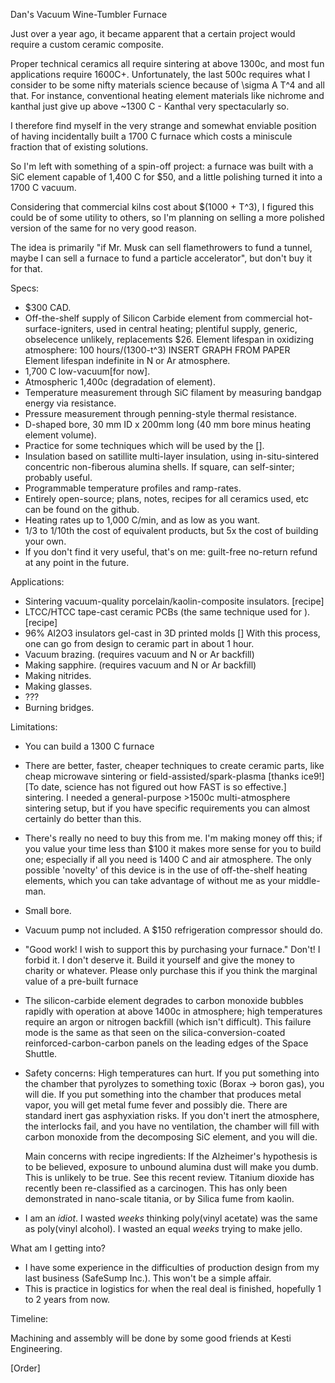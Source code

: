 Dan's Vacuum Wine-Tumbler Furnace

Just over a year ago, it became apparent that a certain project would require a custom ceramic composite. 

Proper technical ceramics all require sintering at above 1300c, and most fun applications require 1600C+. 
Unfortunately, the last 500c requires what I consider to be some nifty materials science because of \sigma A T^4 and all that.
For instance, conventional heating element materials like nichrome and kanthal just give up above ~1300 C - Kanthal very spectacularly so.

I therefore find myself in the very strange and somewhat enviable position of having incidentally built a 1700 C furnace which costs a miniscule fraction that of
existing solutions. 

So I'm left with something of a spin-off project: a furnace was built with a SiC element capable of 1,400 C for $50, and a little polishing turned it into a 1700 C vacuum.

Considering that commercial kilns cost about $(1000 + T^3), I figured this
 could be of some utility to others, so I'm planning on selling a more polished version of the same for no very good reason. 

The idea is primarily "if Mr. Musk can sell flamethrowers to fund a tunnel, maybe I can sell a furnace to fund a particle accelerator", 
but don't buy it for that.

Specs: 

- $300 CAD.
- Off-the-shelf supply of Silicon Carbide element from commercial hot-surface-igniters, used in central heating; 
		plentiful supply, generic, obselecence unlikely, replacements $26.
		Element lifespan in oxidizing atmosphere: 100 hours/(1300-t^3) INSERT GRAPH FROM PAPER
		Element lifespan indefinite in N or Ar atmosphere.  
- 1,700 C low-vacuum[for now].
- Atmospheric 1,400c (degradation of element).
- Temperature measurement through SiC filament by measuring bandgap energy via resistance.
- Pressure measurement through penning-style thermal resistance.
- D-shaped bore, 30 mm ID x 200mm long (40 mm bore minus heating element volume). 
- Practice for some techniques which will be used by the [].
- Insulation based on satillite multi-layer insulation, using in-situ-sintered concentric non-fiberous alumina shells.
		If square, can self-sinter; probably useful.
- Programmable temperature profiles and ramp-rates.   
- Entirely open-source; plans, notes, recipes for all ceramics used, etc can be found on the github.
- Heating rates up to 1,000 C/min, and as low as you want.
- 1/3 to 1/10th the cost of equivalent products, but 5x the cost of building your own.
- If you don't find it very useful, that's on me: guilt-free no-return refund at any point in the future.

Applications:

- Sintering vacuum-quality porcelain/kaolin-composite insulators. [recipe]
- LTCC/HTCC tape-cast ceramic PCBs (the same technique used for ). [recipe]
- 96% Al2O3 insulators gel-cast in 3D printed molds []
	With this process, one can go from design to ceramic part in about 1 hour. 
- Vacuum brazing. (requires vacuum and N or Ar backfill)
- Making sapphire. (requires vacuum and N or Ar backfill)
- Making nitrides.
- Making glasses.
- ???
- Burning bridges.

Limitations:

- You can build a 1300 C furnace
- There are better, faster, cheaper techniques to create ceramic parts, like cheap microwave sintering or field-assisted/spark-plasma [thanks ice9!]
		[To date, science has not figured out how FAST is so effective.] sintering.
	I needed a general-purpose >1500c multi-atmosphere sintering setup, but if you have specific requirements you can almost certainly do better than this.
- There's really no need to buy this from me. I'm making money off this; if you value your time less than $100 
	it makes more sense for you to build one; especially if all you need is 1400 C and air atmosphere.
	The only possible 'novelty' of this device is in the use of off-the-shelf heating elements, which 
	you can take advantage of without me as your middle-man.
- Small bore.
- Vacuum pump not included. A $150 refrigeration compressor should do. 
- "Good work! I wish to support this by purchasing your furnace."
	Don't! I forbid it. I don't deserve it. Build it yourself and give the money to charity or whatever.
	Please only purchase this if you think the marginal value of a pre-built furnace
- The silicon-carbide element degrades to carbon monoxide bubbles rapidly with operation at above 1400c in atmosphere; high temperatures require an argon or nitrogen backfill
 	(which isn't difficult). This failure mode is the same as that seen on the silica-conversion-coated 
 	reinforced-carbon-carbon panels on the leading edges of the Space Shuttle. 
- Safety concerns:
	High temperatures can hurt.
	If you put something into the chamber that pyrolyzes to something toxic (Borax -> boron gas), you will die.
	If you put something into the chamber that produces metal vapor, you will get metal fume fever and possibly die.
	There are standard inert gas asphyxiation risks.
	If you don't inert the atmosphere, the interlocks fail, and you have no ventilation,
		 the chamber will fill with carbon monoxide from the decomposing SiC element, and you will die.
		 
	Main concerns with recipe ingredients:
		If the Alzheimer's hypothesis is to be believed, exposure to unbound alumina dust will make you dumb.
			This is unlikely to be true. See this recent review.
		Titanium dioxide has recently been re-classified as a carcinogen.
			This has only been demonstrated in nano-scale titania, or by 
		Silica fume from kaolin. 
		
- I am an *idiot*. I wasted *weeks* thinking poly(vinyl acetate) was the same as poly(vinyl alcohol). I wasted an equal *weeks* trying to make jello.

What am I getting into?

- I have some experience in the difficulties of production design from my last business (SafeSump Inc.). This won't be a simple affair. 
- This is practice in logistics for when the real deal is finished, hopefully 1 to 2 years from now.

Timeline:

Machining and assembly will be done by some good friends at Kesti Engineering.



[Order]